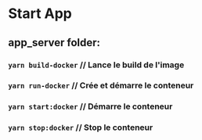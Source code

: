 # Start App

## **app_server** folder:
### `yarn build-docker` // Lance le build de l'image
### `yarn run-docker`  // Crée et démarre le conteneur
### `yarn start:docker` // Démarre le conteneur
### `yarn stop:docker` // Stop le conteneur